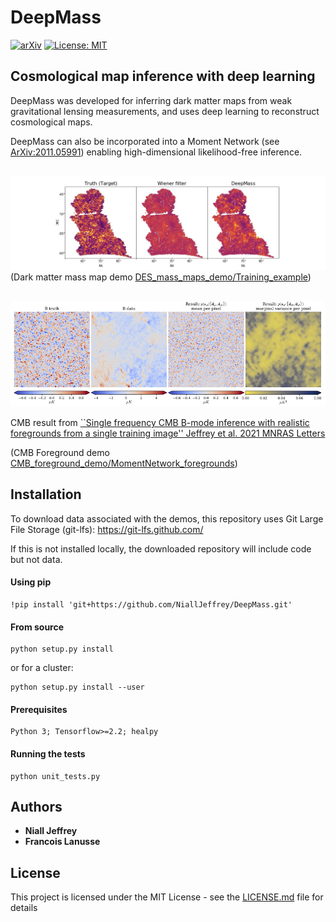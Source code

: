 # DeepMass
[![arXiv](https://img.shields.io/badge/arXiv-1908.00543-b31b1b.svg)](https://arxiv.org/abs/1908.00543) [![License: MIT](https://img.shields.io/badge/License-MIT-yellow.svg)](https://opensource.org/licenses/MIT)
## Cosmological map inference with deep learning

DeepMass was developed for inferring dark matter maps from weak gravitational lensing measurements, and uses deep learning to reconstruct cosmological maps.

DeepMass can also be incorporated into a Moment Network (see [ArXiv:2011.05991](https://arxiv.org/abs/2011.05991)) enabling high-dimensional likelihood-free inference.
##
![DeepMass_result](https://github.com/NiallJeffrey/DeepMass/blob/main/DES_mass_maps_demo/plots/DeepMass_result.jpg)
(Dark matter mass map demo [DES_mass_maps_demo/Training_example](https://github.com/NiallJeffrey/DeepMass/blob/main/DES_mass_maps_demo/Training_example.ipynb))
##
![CMB_readme_fig](https://github.com/NiallJeffrey/DeepMass/blob/main/CMB_foreground_demo/CMB_readme_fig.jpg)

CMB result from [``Single frequency CMB B-mode inference with realistic foregrounds from a single training image'' Jeffrey et al. 2021 MNRAS Letters](https://arxiv.org/abs/2111.01138) 

(CMB Foreground demo [CMB_foreground_demo/MomentNetwork_foregrounds](https://github.com/NiallJeffrey/DeepMass/blob/main/CMB_foreground_demo/MomentNetwork_foregrounds.ipynb))

## Installation

To download data associated with the demos, this repository uses Git Large File Storage (git-lfs): https://git-lfs.github.com/

If this is not installed locally, the downloaded repository will include code but not data.

#### Using pip

```
!pip install 'git+https://github.com/NiallJeffrey/DeepMass.git'
```

#### From source
```
python setup.py install 
```
or for a cluster:

```
python setup.py install --user
```

#### Prerequisites

```
Python 3; Tensorflow>=2.2; healpy
```

#### Running the tests

```
python unit_tests.py
```

## Authors

* **Niall Jeffrey** 
* **Francois Lanusse** 

## License

This project is licensed under the MIT License - see the [LICENSE.md](LICENSE.md) file for details
